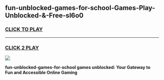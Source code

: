 
## fun-unblocked-games-for-school-Games-Play-Unblocked-&-Free-sl6o0
<h3>
<a href="https://premium76.site?title=fun-unblocked-games-for-school&ref=24A">CLICK TO PLAY</a></h3>
<hr>

<h3>
<a href="https://premium76.site?title=fun-unblocked-games-for-school&ref=24A">CLICK 2 PLAY</a>
  
</h3>

<a href="https://premium76.site?title=fun-unblocked-games-for-school&ref=24A"><img src="https://clearcache.store/games.png"></a>


**fun-unblocked-games-for-school games unblocked: Your Gateway to Fun and Accessible Online Gaming**
